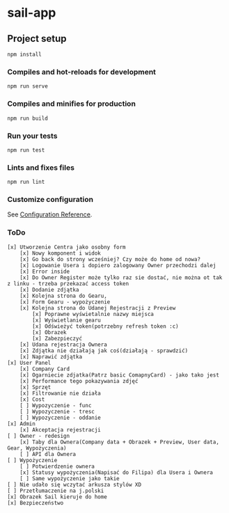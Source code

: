 # sail-app

## Project setup
```
npm install
```

### Compiles and hot-reloads for development
```
npm run serve
```

### Compiles and minifies for production
```
npm run build
```

### Run your tests
```
npm run test
```

### Lints and fixes files
```
npm run lint
```

### Customize configuration
See [Configuration Reference](https://cli.vuejs.org/config/).

### ToDo

```
[x] Utworzenie Centra jako osobny form
    [x] Nowy komponent i widok
    [x] Go back do strony wcześniej? Czy może do home od nowa?
    [x] Logowanie Usera i dopiero zalogowany Owner przechodzi dalej
    [x] Error inside
    [x] Do Owner Register może tylko raz sie dostać, nie można ot tak z linku - trzeba przekazać access token
    [x] Dodanie zdjątka
    [x] Kolejna strona do Gearu, 
    [x] Form Gearu - wypożyczenie
    [x] Kolejna strona do Udanej Rejestracji z Preview
        [x] Poprawne wyświetalnie nazwy miejsca
        [x] Wyświetlanie gearu
        [x] Odświeżyć token(potrzebny refresh token :c)
        [x] Obrazek
        [x] Zabezpieczyć
    [x] Udana rejestracja Ownera
    [x] Zdjątka nie działają jak coś(działają - sprawdzić)
    [x] Naprawić zdjątka
[x] User Panel
    [x] Company Card
    [x] Ogarniecie zdjatka(Patrz basic ComapnyCard) - jako tako jest
    [x] Performance tego pokazywania zdjęć
    [x] Sprzęt
    [x] Filtrowanie nie działa
    [x] Cost
    [ ] Wypozyczenie - func
    [ ] Wypozyczenie - tresc
    [ ] Wypozyczenie - oddanie
[x] Admin
    [x] Akceptacja rejestracji
[ ] Owner - redesign
    [x] Taby dla Ownera(Company data + Obrazek + Preview, User data, Gear, Wypożyczenia)
    [ ] API dla Ownera
[ ] Wypożyczenie
    [ ] Potwierdzenie ownera
    [x] Statusy wypożyczenia(Napisać do Filipa) dla Usera i Ownera
    [ ] Same wypożyczenie jako takie
[ ] Nie udało się wczytać arkusza stylów XD
[ ] Przetłumaczenie na j.polski
[x] Obrazek Sail kieruje do home
[x] Bezpieczeństwo
```